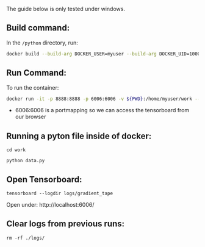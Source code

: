 The guide below is only tested under windows.

## Build command:
In the `/python` directory, run:

```bash
docker build --build-arg DOCKER_USER=myuser --build-arg DOCKER_UID=1000 --build-arg DOCKER_GID=1000 -t tf_mnist .
```

## Run Command:
To run the container:

```bash
docker run -it -p 8888:8888 -p 6006:6006 -v ${PWD}:/home/myuser/work --name tf_mnist_container tf_mnist
```

- 6006:6006 is a portmapping so we can access the tensorboard from our browser

## Running a pyton file inside of docker:

```
cd work
```

```
python data.py
```

## Open Tensorboard:

```
tensorboard --logdir logs/gradient_tape
```

Open under: http://localhost:6006/

## Clear logs from previous runs:

```
rm -rf ./logs/
```